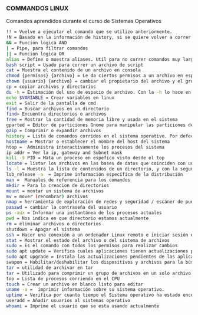 ### COMMANDOS LINUX 

Comandos aprendidos durante el curso de Sistemas Operativos 
```sh
!! = Vuelve a ejecutar el comando que se utilizo anteriormente.
!N = Basado en la información de history, si se quiere volver a correr tal comando de la lista se pone el ! seguido por el número de linea
&& = Funcion logica AND
| = Pipe, para filtrar comandos
|| = Funcion logica OR
alias = Define o muestra aliases. Util para no correr comandos muy largos
bash script = Usado para correr un archivo de script
cat = Muestra el contenido de un archivo en consola
chmod {permisos} {archivo} = Le da ciertos permisos a un archivo en especifico de lectura, escritura y ejecucion 
chown {usuario} {archivo} = cambiar el propietario del archivo y el grupo
cp = copiar archivos y directorios
du -h = Estimación del uso de espacio de archivo. Con la -h lo hace en Human readable, para leer mejor los datos de almacenamiento
echo $VARIABLE = Crear variables en linux 
exit = Salir de la pantalla de cmd
find = Buscar archivos en un directorio
find= Encuentra directorios o archivos
free = Mostrar la cantidad de memoria libre y usada en el sistema
gparted = Editor de particiones Gnome para manipular las particiones del disco
gzip = Comprimir o expandir archivos
history = Lista de comandos corridos en el sistema operativo. Por defecto muestra solo 1000 lineas
hostname = Mostrar o establecer el nombre del host del sistema
htop =  Administra interactivamente los procesos del sistema
ip addr = Ver la ip, gateway and Subnet mask 
kill -9 PID = Mata un proceso en espefico visto desde el top
locate = listar los archivos en las bases de datos que coinciden con un patrón
ls -l = Muestra la lista de contenidos de un directorio, y con la segunda l los acomoda en lista con mas detalles 
lsb_release -a  = Imprime información específica de la distribución 
man =  Manuales de referencia para los comandos 
mkdir = Para la creacion de directorios
mount = montar un sistema de archivos
mv = mover (renombrar) archivos
nmap = herramienta de exploración de redes y seguridad / escáner de puertos. Verifica cuales puertos estan abiertos.
passwd = cambiar la contraseña del usuario
ps -aux = Informar una instantánea de los procesos actuales
pwd = Nos indica en que directorio estamos actualmente 
rm = eliminar archivos o directorios
shutdown = Apagar el sistema
ssh = Hacer una conexión a un ordenador Linux remoto e iniciar sesión en su cuenta.
stat = Mostrar el estado del archivo o del sistema de archivos
sudo = Es el comando con todos los permisos para realizar cambios 
sudo apt update = Verifica cuales aplicaciones tienen actualizaciones pendientes
sudo apt upgrade = Instala las actualizaciones pendientes de las aplicaciones
swapon = Habilitar/deshabilitar los dispositivos y archivos para la búsqueda y el intercambio
tar = utilidad de archivar en tar  
tar = Utilizado para comprimir un grupo de archivos en un solo archivo. El comando también se usa para extraer, mantener o modificar archivos tar.
top = Lista de procesos corriendo en el CPU
touch = Crear un archivo en blanco listo para editar 
uname -a =  imprimir información sobre su sistema operativo.
uptime = Verifica por cuanto tiempo el Sistema operativo ha estado encendido 
useradd = Añadir usuarios al sistemas operativo
whoami = Imprime el usuario que se esta usando actualmente 
```

[//]: # (These are reference links used in the body of this note and get stripped out when the markdown processor does its job. There is no need to format nicely because it shouldn't be seen. Thanks SO - http://stackoverflow.com/questions/4823468/store-comments-in-markdown-syntax)
   [dill]: <https://github.com/joemccann/dillinger>
   [git-repo-url]: <https://github.com/joemccann/dillinger.git>
   [john gruber]: <http://daringfireball.net>
   [df1]: <http://daringfireball.net/projects/markdown/>
   [markdown-it]: <https://github.com/markdown-it/markdown-it>
   [Ace Editor]: <http://ace.ajax.org>
   [node.js]: <http://nodejs.org>
   [Twitter Bootstrap]: <http://twitter.github.com/bootstrap/>
   [jQuery]: <http://jquery.com>
   [@tjholowaychuk]: <http://twitter.com/tjholowaychuk>
   [express]: <http://expressjs.com>
   [AngularJS]: <http://angularjs.org>
   [Gulp]: <http://gulpjs.com>
   [PlDb]: <https://github.com/joemccann/dillinger/tree/master/plugins/dropbox/README.md>
   [PlGh]: <https://github.com/joemccann/dillinger/tree/master/plugins/github/README.md>
   [PlGd]: <https://github.com/joemccann/dillinger/tree/master/plugins/googledrive/README.md>
   [PlOd]: <https://github.com/joemccann/dillinger/tree/master/plugins/onedrive/README.md>
   [PlMe]: <https://github.com/joemccann/dillinger/tree/master/plugins/medium/README.md>
   [PlGa]: <https://github.com/RahulHP/dillinger/blob/master/plugins/googleanalytics/README.md>
